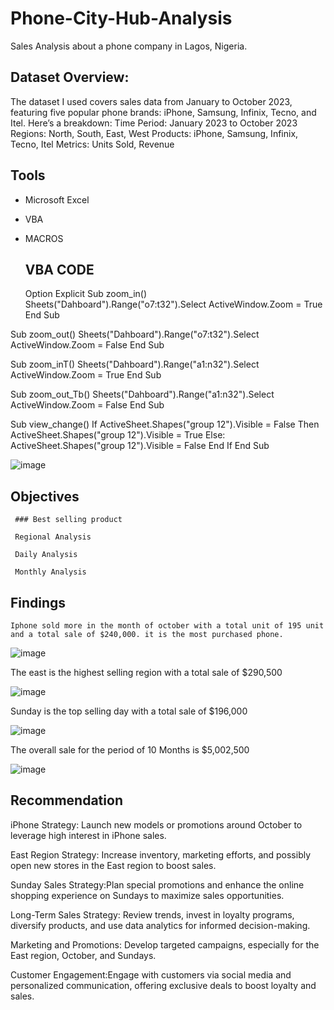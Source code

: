 # Phone-City-Hub-Analysis
Sales Analysis about a phone company in Lagos, Nigeria.

 
## Dataset Overview:
The dataset I used covers sales data from January to October 2023, featuring five popular phone brands: iPhone, Samsung, Infinix, Tecno, and Itel. Here’s a breakdown:
Time Period: January 2023 to October 2023
Regions: North, South, East, West
Products: iPhone, Samsung, Infinix, Tecno, Itel
Metrics: Units Sold, Revenue

## Tools
- Microsoft Excel
- VBA
- MACROS
  ## VBA CODE

  Option Explicit
Sub zoom_in()
Sheets("Dahboard").Range("o7:t32").Select
ActiveWindow.Zoom = True
End Sub


Sub zoom_out()
Sheets("Dahboard").Range("o7:t32").Select
ActiveWindow.Zoom = False
End Sub


Sub zoom_inT()
Sheets("Dahboard").Range("a1:n32").Select
ActiveWindow.Zoom = True
End Sub


Sub zoom_out_Tb()
Sheets("Dahboard").Range("a1:n32").Select
ActiveWindow.Zoom = False
End Sub

Sub view_change()
If ActiveSheet.Shapes("group 12").Visible = False Then
ActiveSheet.Shapes("group 12").Visible = True
Else:
ActiveSheet.Shapes("group 12").Visible = False
End If
End Sub


![image](https://github.com/ojememary/Phone-City-Hub-Analysis/assets/155962114/c8916da2-4515-4dcb-ab41-235a08e4c805)

  ## Objectives
     ### Best selling product

     Regional Analysis

     Daily Analysis

     Monthly Analysis

   ## Findings

    Iphone sold more in the month of october with a total unit of 195 unit and a total sale of $240,000. it is the most purchased phone.

   ![image](https://github.com/ojememary/Phone-City-Hub-Analysis/assets/155962114/e7865096-f3dd-41d1-b08d-963b9fe35014)


   The east is the highest selling region with a total sale of $290,500

   ![image](https://github.com/ojememary/Phone-City-Hub-Analysis/assets/155962114/184a6fa6-24cb-4add-b2fe-c92917d06835)

   Sunday is the top selling day with a total sale of $196,000

   ![image](https://github.com/ojememary/Phone-City-Hub-Analysis/assets/155962114/0bda3a4b-b60f-4a0c-83f0-5f780e0d2d8a)

   The overall sale for the period of 10 Months is $5,002,500

   ![image](https://github.com/ojememary/Phone-City-Hub-Analysis/assets/155962114/bbfbea24-9d43-48fd-9461-0f7fcb4d08d4)


   ## Recommendation

iPhone Strategy: Launch new models or promotions around October to leverage high interest in iPhone sales.

East Region Strategy: Increase inventory, marketing efforts, and possibly open new stores in the East region to boost sales.

Sunday Sales Strategy:Plan special promotions and enhance the online shopping experience on Sundays to maximize sales opportunities.

Long-Term Sales Strategy: Review trends, invest in loyalty programs, diversify products, and use data analytics for informed decision-making.

Marketing and Promotions: Develop targeted campaigns, especially for the East region, October, and Sundays.

Customer Engagement:Engage with customers via social media and personalized communication, offering exclusive deals to boost loyalty and sales.








  

